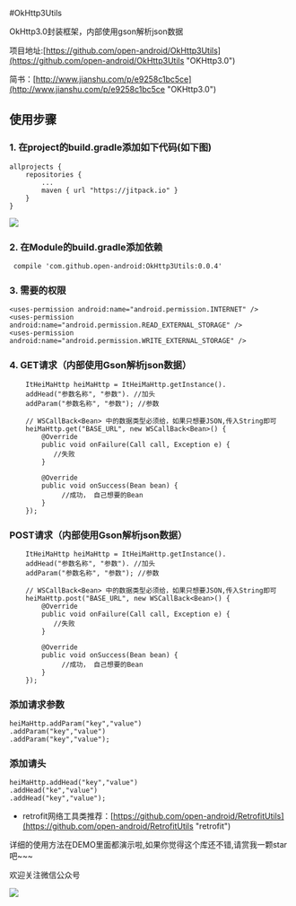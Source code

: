 #OkHttp3Utils

OkHttp3.0封装框架，内部使用gson解析json数据

项目地址:[https://github.com/open-android/OkHttp3Utils](https://github.com/open-android/OkHttp3Utils "OKHttp3.0")

简书：[http://www.jianshu.com/p/e9258c1bc5ce](http://www.jianshu.com/p/e9258c1bc5ce "OKHttp3.0")


## 使用步骤
### 1. 在project的build.gradle添加如下代码(如下图)

	allprojects {
	    repositories {
	        ...
	        maven { url "https://jitpack.io" }
	    }
	}

![](http://oi5nqn6ce.bkt.clouddn.com/itheima/booster/code/jitpack.png)

### 2. 在Module的build.gradle添加依赖

     compile 'com.github.open-android:OkHttp3Utils:0.0.4'



### 3. 需要的权限

	<uses-permission android:name="android.permission.INTERNET" />
	<uses-permission android:name="android.permission.READ_EXTERNAL_STORAGE" />
	<uses-permission android:name="android.permission.WRITE_EXTERNAL_STORAGE" />



### 4. GET请求（内部使用Gson解析json数据）

        ItHeiMaHttp heiMaHttp = ItHeiMaHttp.getInstance().
        addHead("参数名称", "参数"). //加头
        addParam("参数名称", "参数"); //参数

        // WSCallBack<Bean> 中的数据类型必须给，如果只想要JSON,传入String即可
        heiMaHttp.get("BASE_URL", new WSCallBack<Bean>() {
            @Override
            public void onFailure(Call call, Exception e) {
               //失败
            }

            @Override
            public void onSuccess(Bean bean) {
                 //成功， 自己想要的Bean
            }
        });

### POST请求（内部使用Gson解析json数据）

        ItHeiMaHttp heiMaHttp = ItHeiMaHttp.getInstance().
        addHead("参数名称", "参数"). //加头
        addParam("参数名称", "参数"); //参数

        // WSCallBack<Bean> 中的数据类型必须给，如果只想要JSON,传入String即可
        heiMaHttp.post("BASE_URL", new WSCallBack<Bean>() {
            @Override
            public void onFailure(Call call, Exception e) {
               //失败
            }

            @Override
            public void onSuccess(Bean bean) {
                 //成功， 自己想要的Bean
            }
        });

### 添加请求参数

	heiMaHttp.addParam("key","value")
	.addParam("key","value")
	.addParam("key","value");


### 添加请头

	heiMaHttp.addHead("key","value")
	.addHead("ke","value")
	.addHead("key","value");


* retrofit网络工具类推荐：[https://github.com/open-android/RetrofitUtils](https://github.com/open-android/RetrofitUtils "retrofit")

详细的使用方法在DEMO里面都演示啦,如果你觉得这个库还不错,请赏我一颗star吧~~~ 

欢迎关注微信公众号

![](http://oi5nqn6ce.bkt.clouddn.com/itheima/booster/code/qrcode.png)
